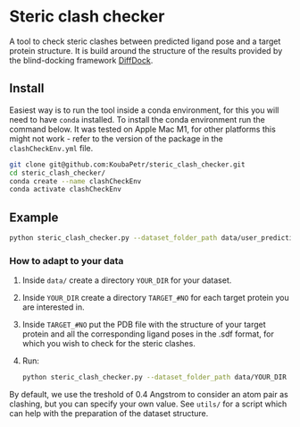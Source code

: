 # Steric clash checker

A tool to check steric clashes between predicted ligand pose and a target protein structure. It is build around the structure of the results provided by the blind-docking framework [DiffDock](https://github.com/gcorso/DiffDock).

## Install

Easiest way is to run the tool inside a conda environment, for this you will need to have `conda` installed.
To install the conda environment run the command below. It was tested on Apple Mac M1, for other platforms this might not work - refer to the version of the package in the `clashCheckEnv.yml` file.

```bash
git clone git@github.com:KoubaPetr/steric_clash_checker.git
cd steric_clash_checker/
conda create --name clashCheckEnv
conda activate clashCheckEnv
```

## Example

```bash
python steric_clash_checker.py --dataset_folder_path data/user_predictions_testset --treshold 0.4
```

### How to adapt to your data

1) Inside `data/` create a directory `YOUR_DIR` for your dataset. 
2) Inside `YOUR_DIR` create a directory `TARGET_#NO` for each target protein you are interested in.
3) Inside `TARGET_#NO` put the PDB file with the structure of your target protein and all the corresponding ligand poses in the .sdf format, for which you wish to check for the steric clashes.
4) Run:

    ```bash
    python steric_clash_checker.py --dataset_folder_path data/YOUR_DIR --treshold 0.4
    ```
   
By default, we use the treshold of 0.4 Angstrom to consider an atom pair as clashing, but you can specify your own value.
See `utils/` for a script which can help with the preparation of the dataset structure.



